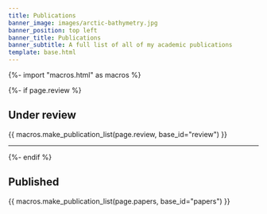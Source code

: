 ```yaml
---
title: Publications
banner_image: images/arctic-bathymetry.jpg
banner_position: top left
banner_title: Publications
banner_subtitle: A full list of all of my academic publications
template: base.html
---
```


{%- import "macros.html" as macros %}

{%- if page.review %}
<section>

## Under review

{{ macros.make_publication_list(page.review, base_id="review") }}

</section>

<hr class="mb-5">
{%- endif %}

<section>

## Published

{{ macros.make_publication_list(page.papers, base_id="papers") }}

</section>
